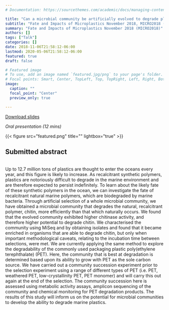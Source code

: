 ```yaml
---
# Documentation: https://sourcethemes.com/academic/docs/managing-content/

title: "Can a microbial community be artificially evolved to degrade plastic?"
subtitle: "Fate and Impacts of Microplastics November 2018, MICRO2018 (Lanzarote, Spain)"
summary: "Fate and Impacts of Microplastics November 2018 (MICRO2018)"
authors: []
tags: ["Talk"]
categories: []
date: 2018-11-06T21:58:12-06:00
lastmod: 2020-05-06T21:58:12-06:00
featured: true
draft: false

# Featured image
# To use, add an image named `featured.jpg/png` to your page's folder.
# Focal points: Smart, Center, TopLeft, Top, TopRight, Left, Right, BottomLeft, Bottom, BottomRight.
image:
  caption: ""
  focal_point: "Center"
  preview_only: true

---
```

<i class="fas fa-file-pdf"></i>[Download slides](MICRO.pdf)&nbsp;&nbsp;&nbsp;&nbsp;


_Oral presentation (12 mins)_

{{< figure src="featured.png" title="" lightbox="true" >}}

<h2>Submitted abstract</h2></br>
Up to 12.7 million tons of plastics are thought to enter the oceans every year, and this figure is likely to increase. As recalcitrant synthetic polymers, plastics are notoriously difficult to degrade in the marine environment and are therefore expected to persist indefinitely. To learn about the likely fate of these synthetic polymers in the ocean, we can investigate the fate of recalcitrant natural marine polymers, which are biodegraded by marine bacteria. Through artificial selection of a whole microbial community, we have obtained a microbial community that degrades the natural, recalcitrant polymer, chitin, more efficiently than that which naturally occurs. We found that the evolved community exhibited higher chitinase activity, and therefore higher potential to degrade chitin. We characterised the community using MiSeq and by obtaining isolates and found that it became enriched in organisms that are able to degrade chitin, but only when important methodological caveats, relating to the incubation time between selections, were met. We are currently applying the same method to explore the degradability of the commonly used packaging plastic poly(ethylene terephthalate) (PET). Here, the community that is best at degradation is determined based upon its ability to grow with PET as the sole carbon source. We have carried out a community succession experiment prior to the selection experiment using a range of different types of PET (i.e. PET, weathered PET, low-crystallinity PET, PET monomer) and will carry this out again at the end of the selection. The community succession here is assessed using metabolic activity assays, amplicon sequencing of the community and chemical monitoring for PET degradation products. The results of this study will inform us on the potential for microbial communities to develop the ability to degrade marine plastics.

